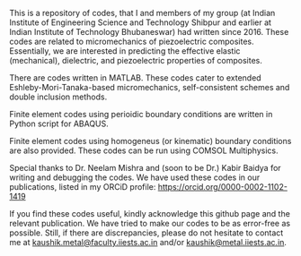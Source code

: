 This is a repository of codes, that I and members of my group (at Indian Institute of Engineering Science and Technology Shibpur and earlier at Indian Institute of Technology Bhubaneswar) had written since 2016.
These codes are related to micromechanics of piezoelectric composites. Essentially, we are interested in predicting the effective elastic (mechanical), dielectric, and piezoelectric properties of composites.

There are codes written in MATLAB. These codes cater to extended Eshleby-Mori-Tanaka-based micromechanics, self-consistent schemes and double inclusion methods.

Finite element codes using perioidic boundary conditions are written in Python script for ABAQUS.

Finite element codes using homogeneus (or kinematic) boundary conditions are also provided. These codes can be run using COMSOL Multiphysics.

Special thanks to Dr. Neelam Mishra and (soon to be Dr.) Kabir Baidya for writing and debugging the codes.
We have used these codes in our publications, listed in my ORCiD profile:
https://orcid.org/0000-0002-1102-1419

If you find these codes useful, kindly acknowledge this github page and the relevant publication.
We have tried to make our codes to be as error-free as possible. Still, if there are discrepancies, please do not hesitate to contact me at kaushik.metal@faculty.iiests.ac.in 
and/or kaushik@metal.iiests.ac.in.
